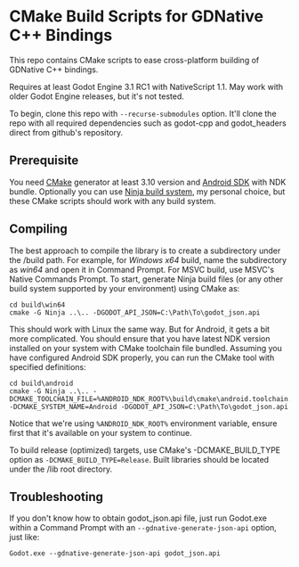 # CMake Build Scripts for GDNative C++ Bindings

This repo contains CMake scripts to ease cross-platform building of GDNative C++ bindings.

Requires at least Godot Engine 3.1 RC1 with NativeScript 1.1. May work with older Godot Engine releases, but it's not tested.

To begin, clone this repo with `--recurse-submodules` option. It'll clone the repo with all required dependencies such as godot-cpp and godot_headers direct from github's repository.

## Prerequisite

You need [CMake](https://cmake.org/) generator at least 3.10 version and [Android SDK](https://developer.android.com/studio) with NDK bundle. Optionally you can use [Ninja build system](https://ninja-build.org/), my personal choice, but these CMake scripts should work with any build system.

## Compiling

The best approach to compile the library is to create a subdirectory under the /build path. For example, for _Windows x64_ build, name the subdirectory as _win64_ and open it in Command Prompt. For MSVC build, use MSVC's Native Commands Prompt. To start, generate Ninja build files (or any other build system supported by your environment) using CMake as:

```
cd build\win64
cmake -G Ninja ..\.. -DGODOT_API_JSON=C:\Path\To\godot_json.api
```

This should work with Linux the same way. But for Android, it gets a bit more complicated. You should ensure that you have latest NDK version installed on your system with CMake toolchain file bundled. Assuming you have configured Android SDK properly, you can run the CMake tool with specified definitions:

```
cd build\android
cmake -G Ninja ..\.. -DCMAKE_TOOLCHAIN_FILE=%ANDROID_NDK_ROOT%\build\cmake\android.toolchain.cmake -DCMAKE_SYSTEM_NAME=Android -DGODOT_API_JSON=C:\Path\To\godot_json.api
```

Notice that we're using `%ANDROID_NDK_ROOT%` environment variable, ensure first that it's available on your system to continue.

To build release (optimized) targets, use CMake's -DCMAKE_BUILD_TYPE option as `-DCMAKE_BUILD_TYPE=Release`. Built libraries should be located under the /lib root directory.

## Troubleshooting

If you don't know how to obtain godot_json.api file, just run Godot.exe within a Command Prompt with an `--gdnative-generate-json-api` option, just like:

```
Godot.exe --gdnative-generate-json-api godot_json.api
```
